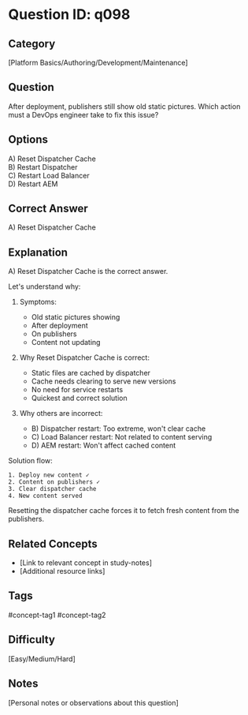 # Question ID: q098

## Category
[Platform Basics/Authoring/Development/Maintenance]

## Question
After deployment, publishers still show old static pictures.
Which action must a DevOps engineer take to fix this issue?

## Options
A) Reset Dispatcher Cache  <br /> 
B) Restart Dispatcher  <br /> 
C) Restart Load Balancer  <br /> 
D) Restart AEM  <br /> 

## Correct Answer
A) Reset Dispatcher Cache  <br /> 

## Explanation
A) Reset Dispatcher Cache is the correct answer.

Let's understand why:

1. Symptoms:
   - Old static pictures showing
   - After deployment
   - On publishers
   - Content not updating

2. Why Reset Dispatcher Cache is correct:
   - Static files are cached by dispatcher
   - Cache needs clearing to serve new versions
   - No need for service restarts
   - Quickest and correct solution

3. Why others are incorrect:
   - B) Dispatcher restart: Too extreme, won't clear cache
   - C) Load Balancer restart: Not related to content serving
   - D) AEM restart: Won't affect cached content

Solution flow:
```
1. Deploy new content ✓
2. Content on publishers ✓
3. Clear dispatcher cache
4. New content served
```

Resetting the dispatcher cache forces it to fetch fresh content from the publishers.

## Related Concepts
- [Link to relevant concept in study-notes]
- [Additional resource links]

## Tags
#concept-tag1 #concept-tag2

## Difficulty
[Easy/Medium/Hard]

## Notes
[Personal notes or observations about this question]